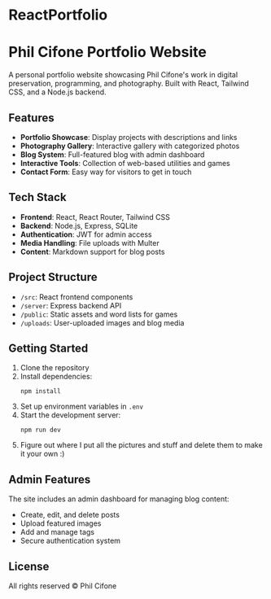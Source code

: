 # ReactPortfolio

# Phil Cifone Portfolio Website

A personal portfolio website showcasing Phil Cifone's work in digital preservation, programming, and photography. Built with React, Tailwind CSS, and a Node.js backend.

## Features

- **Portfolio Showcase**: Display projects with descriptions and links
- **Photography Gallery**: Interactive gallery with categorized photos
- **Blog System**: Full-featured blog with admin dashboard
- **Interactive Tools**: Collection of web-based utilities and games
- **Contact Form**: Easy way for visitors to get in touch

## Tech Stack

- **Frontend**: React, React Router, Tailwind CSS
- **Backend**: Node.js, Express, SQLite
- **Authentication**: JWT for admin access
- **Media Handling**: File uploads with Multer
- **Content**: Markdown support for blog posts

## Project Structure

- `/src`: React frontend components
- `/server`: Express backend API
- `/public`: Static assets and word lists for games
- `/uploads`: User-uploaded images and blog media

## Getting Started

1. Clone the repository
2. Install dependencies:
   ```
   npm install
   ```
3. Set up environment variables in `.env`
4. Start the development server:
   ```
   npm run dev
   ```
5. Figure out where I put all the pictures and stuff and delete them to make it your own :)

## Admin Features

The site includes an admin dashboard for managing blog content:
- Create, edit, and delete posts
- Upload featured images
- Add and manage tags
- Secure authentication system

## License

All rights reserved © Phil Cifone
